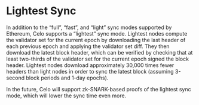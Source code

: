 # Lightest Sync

In addition to the “full”, “fast”, and “light” sync modes supported by Ethereum, Celo supports a “lightest” sync mode. Lightest nodes compute the validator set for the current epoch by downloading the last header of each previous epoch and applying the validator set diff. They then download the latest block header, which can be verified by checking that at least two-thirds of the validator set for the current epoch signed the block header. Lightest nodes download approximately 30,000 times fewer headers than light nodes in order to sync the latest block \(assuming 3-second block periods and 1-day epochs\).

In the future, Celo will support zk-SNARK-based proofs of the lightest sync mode, which will lower the sync time even more.
